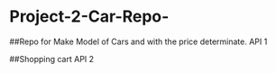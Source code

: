 # Project-2-Car-Repo-

##Repo for Make Model of Cars and with the price determinate. API 1 

##Shopping cart API 2 
